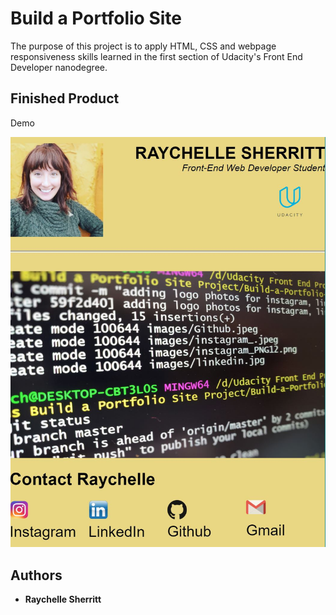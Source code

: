 # Build a Portfolio Site

The purpose of this project is to apply HTML, CSS and webpage responsiveness skills learned in the first section of Udacity's Front End Developer nanodegree.

## Finished Product
Demo  

<a href="http://htmlpreview.github.io/?https://github.com/rsherritt/Build-a-Portfolio-Site/blob/master/index.html"><img src="https://github.com/rsherritt/Build-a-Portfolio-Site/blob/master/images/portfoliosite.JPG" alt="portfolio Demo" /></a>

## Authors

* **Raychelle Sherritt**
